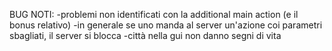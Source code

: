 BUG NOTI:
-problemi non identificati con la additional main action (e il bonus relativo)
-in generale se uno manda al server un'azione coi parametri sbagliati, il server si blocca
-città nella gui non danno segni di vita